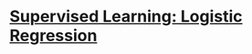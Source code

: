 # [Supervised Learning: Logistic Regression](https://github.com/HarshaMalireddy/Data-Science-Portfolio/blob/main/Case%20Studies/Supervised%20Learning/Logistic_Regression/Logistic%20Regression%20Advanced%20Case%20Study.ipynb) 